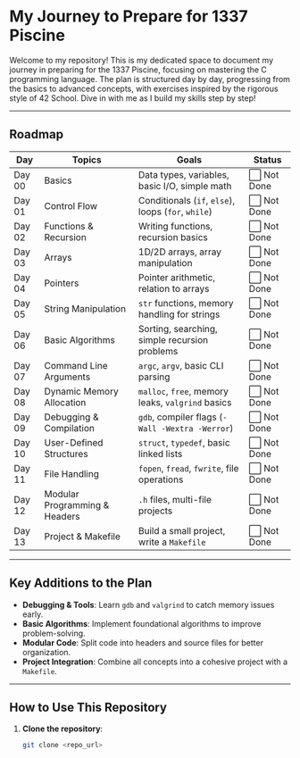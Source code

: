 # My Journey to Prepare for 1337 Piscine

Welcome to my repository! This is my dedicated space to document my journey in preparing for the 1337 Piscine, focusing on mastering the C programming language. The plan is structured day by day, progressing from the basics to advanced concepts, with exercises inspired by the rigorous style of 42 School. Dive in with me as I build my skills step by step!

---

## Roadmap

| Day   | Topics                          | Goals                                                   | Status   |
|-------|----------------------------------|---------------------------------------------------------|----------|
| Day 00| Basics                          | Data types, variables, basic I/O, simple math           | ⬜ Not Done |
| Day 01| Control Flow                    | Conditionals (`if`, `else`), loops (`for`, `while`)     | ⬜ Not Done |
| Day 02| Functions & Recursion           | Writing functions, recursion basics                     | ⬜ Not Done |
| Day 03| Arrays                          | 1D/2D arrays, array manipulation                       | ⬜ Not Done |
| Day 04| Pointers                        | Pointer arithmetic, relation to arrays                 | ⬜ Not Done |
| Day 05| String Manipulation             | `str` functions, memory handling for strings           | ⬜ Not Done |
| Day 06| Basic Algorithms                | Sorting, searching, simple recursion problems          | ⬜ Not Done |
| Day 07| Command Line Arguments          | `argc`, `argv`, basic CLI parsing                      | ⬜ Not Done |
| Day 08| Dynamic Memory Allocation       | `malloc`, `free`, memory leaks, `valgrind` basics      | ⬜ Not Done |
| Day 09| Debugging & Compilation         | `gdb`, compiler flags (`-Wall -Wextra -Werror`)        | ⬜ Not Done |
| Day 10| User-Defined Structures         | `struct`, `typedef`, basic linked lists                | ⬜ Not Done |
| Day 11| File Handling                   | `fopen`, `fread`, `fwrite`, file operations            | ⬜ Not Done |
| Day 12| Modular Programming & Headers   | `.h` files, multi-file projects                        | ⬜ Not Done |
| Day 13| Project & Makefile              | Build a small project, write a `Makefile`              | ⬜ Not Done |

---

## Key Additions to the Plan
- **Debugging & Tools**: Learn `gdb` and `valgrind` to catch memory issues early.  
- **Basic Algorithms**: Implement foundational algorithms to improve problem-solving.  
- **Modular Code**: Split code into headers and source files for better organization.  
- **Project Integration**: Combine all concepts into a cohesive project with a `Makefile`.  

---

## How to Use This Repository
1. **Clone the repository**:  
   ```bash
   git clone <repo_url>
